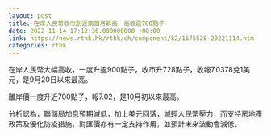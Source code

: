 ```yaml
---
layout: post
title: 在岸人民幣收市創近兩個月新高　高收逾700點子
date: 2022-11-14 17:12:36.000000000 +08:00
link: https://news.rthk.hk/rthk/ch/component/k2/1675528-20221114.htm
categories: rthk
---
```


在岸人民幣大幅高收，一度升逾900點子，收市升728點子，收報7.0378兌1美元，是9月20日以來最高。

離岸價一度升近700點子，報7.02，是10月初以來最高。

分析認為，聯儲局加息預期減低，加上美元回落，減輕人民幣壓力，而支持房地產政策及優化防疫措施，對匯價亦有一定支持作用，並預計未來波動會減低。

